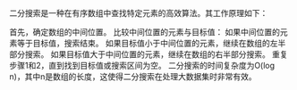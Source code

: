 二分搜索是一种在有序数组中查找特定元素的高效算法。其工作原理如下：

首先，确定数组的中间位置。
比较中间位置的元素与目标值：
如果中间位置的元素等于目标值，搜索结束。
如果目标值小于中间位置的元素，继续在数组的左半部分搜索。
如果目标值大于中间位置的元素，继续在数组的右半部分搜索。
重复步骤1和2，直到找到目标值或搜索区间为空。
二分搜索的时间复杂度为O(log n)，其中n是数组的长度，这使得二分搜索在处理大数据集时非常有效。